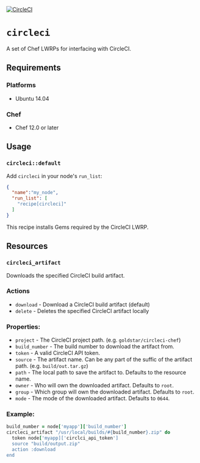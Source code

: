 [![CircleCI](https://circleci.com/gh/goldstar/circleci-chef/tree/master.svg?style=svg)](https://circleci.com/gh/goldstar/circleci-chef/tree/master)

# `circleci`

A set of Chef LWRPs for interfacing with CircleCI.

## Requirements

### Platforms

- Ubuntu 14.04 

### Chef

- Chef 12.0 or later


## Usage

### `circleci::default`

Add `circleci` in your node's `run_list`:

```json
{
  "name":"my_node",
  "run_list": [
    "recipe[circleci]"
  ]
}
```

This recipe installs Gems required by the CircleCI LWRP.

## Resources

### `circleci_artifact`

Downloads the specified CircleCI build artifact.

### Actions

- `download` - Download a CircleCI build artifact (default)
- `delete` - Deletes the specified CircleCI artifact locally

### Properties:

- `project` - The CircleCI project path. (e.g. `goldstar/circleci-chef`)
- `build_number` - The build number to download the artifact from.
- `token` - A valid CircleCI API token.
- `source` - The artifact name. Can be any part of the suffic of the artifact path. (e.g. `build/out.tar.gz`)
- `path` - The local path to save the artifact to. Defaults to the resource name.
- `owner` - Who will own the downloaded artifact. Defaults to `root`.
- `group` - Which group will own the downloaded artifact. Defaults to `root`.
- `mode` - The mode of the downloaded artifact. Defaults to `0644`.

### Example:

```ruby
build_number = node['myapp']['build_number']
circleci_artifact "/usr/local/builds/#{build_number}.zip" do
  token node['myapp]['circlci_api_token'] 
  source "build/output.zip"
  action :download
end
```
